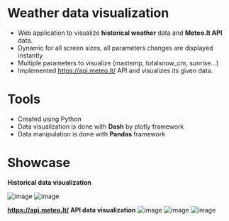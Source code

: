 # Weather data visualization
  - Web application to visualize **historical weather** data and **Meteo.lt API** data.
  - Dynamic for all screen sizes, all parameters changes are displayed instantly
  - Multiple parameters to visualize (maxtemp, totalsnow_cm, sunrise...)
  - Implemented https://api.meteo.lt/ API and visualizes its given data. 

# Tools
  - Created using Python 
  - Data visualization is done with **Dash** by plotly framework
  - Data manipulation is done with **Pandas** framework

# Showcase
**Historical data visualization**


  ![image](https://user-images.githubusercontent.com/53043162/134229210-cd5251d5-c48e-4c8c-89e3-588576dcefbb.png)
![image](https://user-images.githubusercontent.com/53043162/134229398-1dbdf70d-fe10-442e-9c1d-840d3c4e62ff.png)

**https://api.meteo.lt/ API data visualization**
![image](https://user-images.githubusercontent.com/53043162/134821721-7e01f3d8-7c91-4ece-9f5d-75b6ec5399b6.png)
![image](https://user-images.githubusercontent.com/53043162/134821736-01ab4221-bb60-4957-8f02-9352b48a8785.png)
![image](https://user-images.githubusercontent.com/53043162/134821746-20a6f0cc-98ef-4a87-ad22-15c7224493d3.png)

